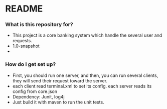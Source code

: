 # README #

### What is this repository for? ###

* This project is a core banking system which handle the several user and requests.
* 1.0-snapshot
*

### How do I get set up? ###

* First, you should run one server, and then, you can run several clients, they will send their request toward the server.
* each client read terminal.xml to set its config. each server reads its config from core.json
* Dependency: Junit, log4j
* Just build it with maven to run the unit tests.